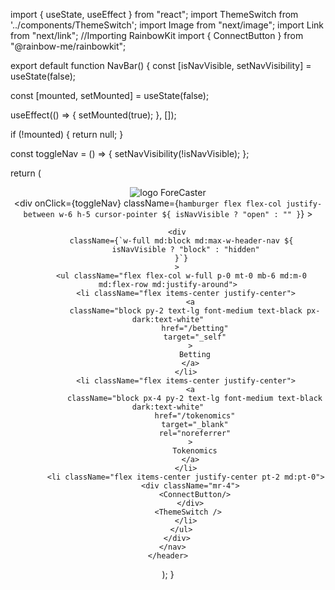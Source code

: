 import { useState, useEffect } from "react";
import ThemeSwitch from '../components/ThemeSwitch';
import Image from "next/image";
import Link from "next/link";
//Importing RainbowKit
import { ConnectButton } from "@rainbow-me/rainbowkit";

export default function NavBar() {
  const [isNavVisible, setNavVisibility] = useState(false);

  const [mounted, setMounted] = useState(false);

  useEffect(() => {
    setMounted(true);
  }, []);

  if (!mounted) {
    return null;
  }

  const toggleNav = () => {
    setNavVisibility(!isNavVisible);
  };

  return (
    <header className="px-4 shadow-lg xs:px-6 md:px-8 bg-02 dark:bg-09">
      <nav className="flex flex-wrap items-center justify-between mx-auto">
      <Link href="/" target="_self" className="flex items-center py-4 pr-4">
          <Image src="/img/logo.png" alt="logo" width={50} height={50} />
          <span className="ml-2 text-3xl">ForeCaster</span>
        </Link>
        <div className="h-8 px-8 py-5 cursor-pointer contents justify-self-end md:hidden">
          <div
            onClick={toggleNav}
            className={`hamburger flex flex-col justify-between w-6 h-5 cursor-pointer ${
              isNavVisible ? "open" : ""
            }`}
          >
            <span className="line"></span>
            <span className="line"></span>
            <span className="line"></span>
          </div>
        </div>

        <div
          className={`w-full md:block md:max-w-header-nav ${
            isNavVisible ? "block" : "hidden"
          }`}
        >
          <ul className="flex flex-col w-full p-0 mt-0 mb-6 md:m-0 md:flex-row md:justify-around">
            <li className="flex items-center justify-center">
              <a
                className="block py-2 text-lg font-medium text-black px- dark:text-white"
                href="/betting"
                target="_self"
              >
                Betting
              </a>
            </li>
            <li className="flex items-center justify-center">
              <a
                className="block px-4 py-2 text-lg font-medium text-black dark:text-white"
                href="/tokenomics"
                target="_blank"
                rel="noreferrer"
              >
                Tokenomics
              </a>
            </li>
            <li className="flex items-center justify-center pt-2 md:pt-0">
              <div className="mr-4">
                <ConnectButton/>
              </div>
              <ThemeSwitch /> 
            </li>
          </ul>
        </div>
      </nav>
    </header>
  );
}
